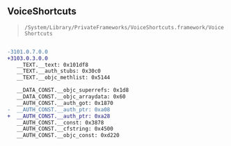 ## VoiceShortcuts

> `/System/Library/PrivateFrameworks/VoiceShortcuts.framework/VoiceShortcuts`

```diff

-3101.0.7.0.0
+3103.0.3.0.0
   __TEXT.__text: 0x101df8
   __TEXT.__auth_stubs: 0x30c0
   __TEXT.__objc_methlist: 0x5144

   __DATA_CONST.__objc_superrefs: 0x1d8
   __DATA_CONST.__objc_arraydata: 0x60
   __AUTH_CONST.__auth_got: 0x1870
-  __AUTH_CONST.__auth_ptr: 0xa08
+  __AUTH_CONST.__auth_ptr: 0xa28
   __AUTH_CONST.__const: 0x3878
   __AUTH_CONST.__cfstring: 0x4500
   __AUTH_CONST.__objc_const: 0xd220

```
